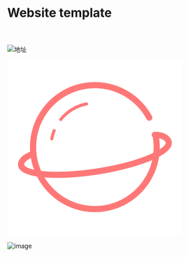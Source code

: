 # Website template
<svg width="20" height="20" xmlns="/assets/img/portfolio/website.svg">
  
  ![地址](liubo-hub.github.io/cbliu/)
  
</svg>

![icon](/assets/img/portfolio/website.svg)

![image](https://github.com/user-attachments/assets/6932180b-020f-428a-b270-a5fb869d4bae)

